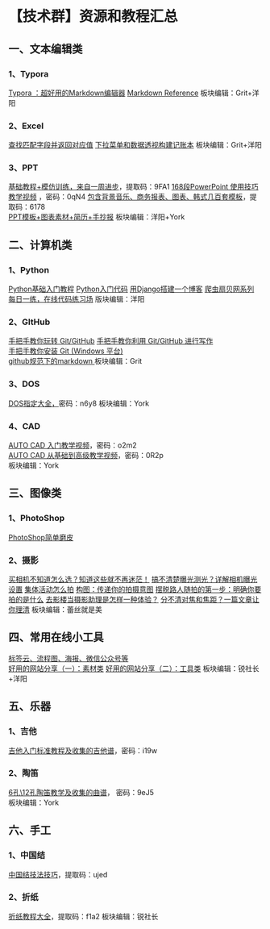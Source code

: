 # 【技术群】资源和教程汇总

##  一、文本编辑类

### **1、Typora**

[Typora ：超好用的Markdown编辑器](https://www.jianshu.com/p/a5dfe582c74d)
[Markdown Reference](https://support.typora.io/Markdown-Reference/)
板块编辑：Grit+洋阳

### **2、Excel**

 [查找匹配字段并返回对应值](https://www.jianshu.com/p/b732c25f9e84) 
[下拉菜单和数据透视构建记账本](https://www.jianshu.com/p/a8839d6c83b8)
板块编辑：Grit+洋阳

### **3、PPT**

[基础教程+模仿训练，来自一周进步](https://pan.baidu.com/s/1rPDSjPz83pM60nZ5rETQRw )，提取码：9FA1 
[ 168段PowerPoint 使用技巧教学视频](https://pan.baidu.com/s/1KCLNpB3Mc1Djze0FDN-dXQ) ，密码：0qN4
[包含背景音乐、商务报表、图表、韩式几百套模板](https://pan.baidu.com/s/1Kn5RtLySa2Gra2A59wb1qg)，提取码：6178  
[PPT模板+图表素材+简历+手抄报](https://www.shanbay.com/team/thread/44584/3144096/) 
板块编辑：洋阳+York

##   二、计算机类
### **1、Python**

[Python基础入门教程](https://www.jianshu.com/p/e83eb71f9b06) 
[Python入门代码](https://github.com/yangyang0126/PythonLearning) 
[用Django搭建一个博客](https://www.jianshu.com/p/5663fa5cce4e)
[爬虫扇贝网系列](https://github.com/yangyang0126/PythonSpider/tree/master/Shanbay) 
[每日一练，在线代码练习场](https://web.shanbay.com/codetime/mobile/daily-exercise?utm_source=web_codetime&utm_medium=codetime_index)
版块编辑：洋阳

### **2、GItHub**

[手把手教你玩转 Git/GitHub](https://github.com/grittang/Published/blob/master/[Git_Tutorial]_Getting_Started_With_Git%26GitHub.md) 
[手把手教你利用 Git/GitHub 进行写作](https://github.com/grittang/Published/blob/master/[Git_Tutorial]_A_Step_by_Step_to_Writing_on_Git%26GitHub.md)  
[手把手教你安装 Git (Windows 平台) ](https://github.com/grittang/Published/blob/master/[Git_Tutorial]_How_to_Install_Git_on_Windows.md)  
[github规范下的markdown ](https://github.com/adam-p/markdown-here/wiki/Markdown-Cheatsheet)
板块编辑：Grit

### **3、DOS**

[DOS指定大全，](https://pan.baidu.com/s/1A4WHbqsVh2MsgPBk4qZuQA)密码：n6y8 
板块编辑：York

### **4、CAD**

[AUTO CAD 入门教学视频](https://pan.baidu.com/s/1WAGKAc5P2lNWw68JsbiE8Q)，密码：o2m2  
[AUTO CAD 从基础到高级教学视频](https://pan.baidu.com/s/1PhX2JNjdEvheFF4a3Mr0Og)，密码：0R2p  
板块编辑：York

##  三、图像类
### **1、PhotoShop**

 [PhotoShop简单磨皮](https://www.shanbay.com/team/thread/44584/3101320/)

### **2、摄影**

[买相机不知道怎么选？知道这些就不再迷茫！](https://zhuanlan.zhihu.com/p/36118215)
[搞不清楚曝光测光？详解相机曝光设置](https://zhuanlan.zhihu.com/p/35811262)
[集体活动怎么拍](https://zhuanlan.zhihu.com/p/46946430) 
[构图：传递你的拍摄意图](https://zhuanlan.zhihu.com/p/45433133) 
[摆脱路人随拍的第一步：明确你要拍的是什么](https://zhuanlan.zhihu.com/p/43074959) 
[去影楼当摄影助理是怎样一种体验？](https://zhuanlan.zhihu.com/p/38370538) 
[分不清对焦和焦距？一篇文章让你理清](https://zhuanlan.zhihu.com/p/37359303)
板块编辑：蕾丝就是美

## 四、常用在线小工具
[标签云、流程图、海报、微信公众号等](https://www.jianshu.com/p/6b3c238eea97)  
[好用的网站分享（一）：素材类](https://www.jianshu.com/p/b49bac443ac4)
[好用的网站分享（二）：工具类](https://www.jianshu.com/p/571532703c7c)
板块编辑：锐社长+洋阳

## 五、乐器
### **1、吉他**

[吉他入门标准教程及收集的吉他谱](https://pan.baidu.com/s/1w_go6ta3pkMLmPkPfwbyGQ)，密码：i19w  

### **2、陶笛**

[6孔\12孔陶笛教学及收集的曲谱](https://pan.baidu.com/s/1h4yYO9V0p5VbfQR5QDsPZw)， 密码：9eJ5  
板块编辑：York

## 六、手工
### **1、中国结**

[中国结技法技巧](https://pan.baidu.com/s/1CfSo9mTZel0qI7DupPduWQ)，提取码：ujed 

### **2、折纸**

[折纸教程大全](https://pan.baidu.com/s/1wgAIxAProZcc1juAcX5uYw)，提取码：f1a2 
板块编辑：锐社长